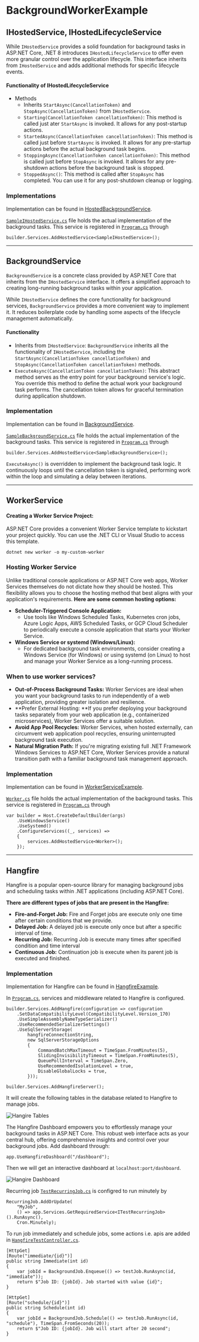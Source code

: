 # BackgroundWorkerExample

## IHostedService, IHostedLifecycleService
While `IHostedService` provides a solid foundation for background tasks in ASP.NET Core, .NET 8 introduces `IHostedLifecycleService` to offer even more granular control over the application lifecycle. This interface inherits from `IHostedService` and adds additional methods for specific lifecycle events.

#### Functionality of IHostedLifecycleService
- Methods
	- Inherits `StartAsync(CancellationToken)` and `StopAsync(CancellationToken)` from `IHostedService`.
    - `Starting(CancellationToken cancellationToken)`: This method is called just ater `StartAsync` is invoked. It allows for any post-startup actions.
    - `StartedAsync(CancellationToken cancellationToken)`: This method is called just before `StartAsync` is invoked. It allows for any pre-startup actions before the actual background task begins.
    - `StoppingAsync(CancellationToken cancellationToken)`: This method is called just before `StopAsync` is invoked. It allows for any pre-shutdown actions before the background task is stopped.
    - `StoppedAsync()`: This method is called after `StopAsync` has completed. You can use it for any post-shutdown cleanup or logging.

### Implementations
Implementation can be found in [HostedBackgroundService](HostedBackgroundService).

[`SampleIHostedService.cs`](HostedBackgroundService/Services/SampleIHostedService.cs) file holds the actual implementation of the background tasks. This service is registered in [`Program.cs`](HostedBackgroundService/Program.cs) through
```
builder.Services.AddHostedService<SampleIHostedService>();
```

- - -

## BackgroundService
`BackgroundService` is a concrete class provided by ASP.NET Core that inherits from the `IHostedService` interface. It offers a simplified approach to creating long-running background tasks within your application.

While `IHostedService` defines the core functionality for background services, `BackgroundService` provides a more convenient way to implement it. It reduces boilerplate code by handling some aspects of the lifecycle management automatically.

#### Functionality
- Inherits from `IHostedService`: `BackgroundService` inherits all the functionality of `IHostedService`, including the `StartAsync(CancellationToken cancellationToken)` and `StopAsync(CancellationToken cancellationToken)` methods.
- `ExecuteAsync(CancellationToken cancellationToken)`: This abstract method serves as the entry point for your background service's logic. You override this method to define the actual work your background task performs. The cancellation token allows for graceful termination during application shutdown.

### Implementation
Implementation can be found in [BackgroundService](BackgroundService).

[`SampleBackgroundService.cs`](BackgroundService/Services/SampleBackgroundService.cs) file holds the actual implementation of the background tasks. This service is registered in [`Program.cs`](BackgroundService/Program.cs) through
```
builder.Services.AddHostedService<SampleBackgroundService>();
```
`ExecuteAsync()` is overridden to implement the background task logic. It continuously loops until the cancellation token is signaled, performing work within the loop and simulating a delay between iterations.
- - -

## WorkerService

#### Creating a Worker Service Project:
ASP.NET Core provides a convenient Worker Service template to kickstart your project quickly. You can use the .NET CLI or Visual Studio to access this template.
```
dotnet new worker -o my-custom-worker
```

### Hosting Worker Service
Unlike traditional console applications or ASP.NET Core web apps, Worker Services themselves do not dictate how they should be hosted. This flexibility allows you to choose the hosting method that best aligns with your application's requirements.
**Here are some common hosting options:**
- **Scheduler-Triggered Console Application:**
	- Use tools like Windows Scheduled Tasks, Kubernetes cron jobs, Azure Logic Apps, AWS Scheduled Tasks, or GCP Cloud Scheduler to periodically execute a console application that starts your Worker Service.
- **Windows Service or systemd (Windows/Linux):**
	- For dedicated background task environments, consider creating a Windows Service (for Windows) or using systemd (on Linux) to host and manage your Worker Service as a long-running process.

### When to use worker services?
- **Out-of-Process Background Tasks:** Worker Services are ideal when you want your background tasks to run independently of a web application, providing greater isolation and resilience.
- **Prefer External Hosting: **If you prefer deploying your background tasks separately from your web application (e.g., containerized microservices), Worker Services offer a suitable solution.
- **Avoid App Pool Recycles:** Worker Services, when hosted externally, can circumvent web application pool recycles, ensuring uninterrupted background task execution.
- **Natural Migration Path:** If you're migrating existing full .NET Framework Windows Services to ASP.NET Core, Worker Services provide a natural transition path with a familiar background task management approach.

### Implementation
Implementation can be found in [WorkerServiceExample](WorkerServiceExample).

[`Worker.cs`](WorkerServiceExample/Worker.cs) file holds the actual implementation of the background tasks. This service is registered in [`Program.cs`](WorkerServiceExample/Program.cs) through
```
var builder = Host.CreateDefaultBuilder(args)
    .UseWindowsService()
    .UseSystemd()
    .ConfigureServices((_, services) =>
    {
        services.AddHostedService<Worker>();
    });
```

- - -

## Hangfire
Hangfire is a popular open-source library for managing background jobs and scheduling tasks within .NET applications (including ASP.NET Core).

**There are different types of jobs that are present in the Hangfire:**
- **Fire-and-Forget Job:** Fire and Forget jobs are execute only one time after certain conditions that we provide.
- **Delayed Job:** A delayed job is execute only once but after a specific interval of time.
- **Recurring Job:** Recurring Job is execute many times after specified condition and time interval
- **Continuous Job:** Continuation job is execute when its parent job is executed and finished.

### Implementation
Implementation for Hangfire can be found in [HangfireExample](HangfireExample).

In [`Program.cs`](HangfireExample/Program.cs), services and middleware related to Hangfire is configured.
```
builder.Services.AddHangfire(configuration => configuration
    .SetDataCompatibilityLevel(CompatibilityLevel.Version_170)
    .UseSimpleAssemblyNameTypeSerializer()
    .UseRecommendedSerializerSettings()
    .UseSqlServerStorage(
        hangfireConnectionString,
        new SqlServerStorageOptions
        {
            CommandBatchMaxTimeout = TimeSpan.FromMinutes(5),
            SlidingInvisibilityTimeout = TimeSpan.FromMinutes(5),
            QueuePollInterval = TimeSpan.Zero,
            UseRecommendedIsolationLevel = true,
            DisableGlobalLocks = true,
        }));

builder.Services.AddHangfireServer();
```

It will create the following tables in the database related to Hangfire to manage jobs.

![Hangire Tables](docs-asset/images/hangfire-tables.png)

The Hangfire Dashboard empowers you to effortlessly manage your background tasks in ASP.NET Core. This robust web interface acts as your central hub, offering comprehensive insights and control over your background jobs. Add dashboard through:
```
app.UseHangfireDashboard("/dashboard");
```
Then we will get an interactive dashboard at `localhost:port/dashboard`.

![Hangire Dashboard](docs-asset/images/hangfire-dashboard.png)

Recurring job [`TestRecurringJob.cs`](HangfireExample/Jobs/TestRecurringJob.cs) is configred to run minutely by
```
RecurringJob.AddOrUpdate(
	"MyJob",
    () => app.Services.GetRequiredService<ITestRecurringJob>().RunAsync(),
    Cron.Minutely);
```

To run job immediately and schedule jobs, some actions i.e. apis are added in [`HangfireTestController.cs`](HangfireExample/Controller/HangfireTestController.cs).

```
[HttpGet]
[Route("immediate/{id}")]
public string Immediate(int id)
{
    var jobId = BackgroundJob.Enqueue(() => testJob.RunAsync(id, "immediate"));
    return $"Job ID: {jobId}. Job started with value {id}";
}

[HttpGet]
[Route("schedule/{id}")]
public string Schedule(int id)
{
    var jobId = BackgroundJob.Schedule(() => testJob.RunAsync(id, "schedule"), TimeSpan.FromSeconds(20));
    return $"Job ID: {jobId}. Job will start after 20 second";
}
```